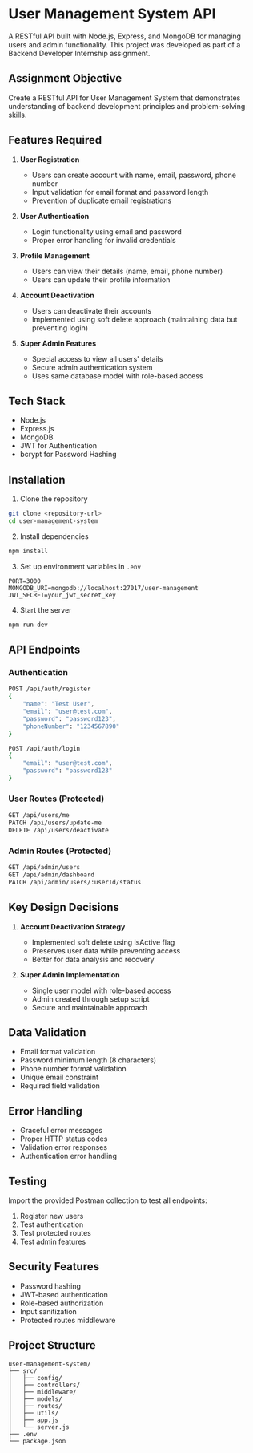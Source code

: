 # User Management System API

A RESTful API built with Node.js, Express, and MongoDB for managing users and admin functionality. This project was developed as part of a Backend Developer Internship assignment.

## Assignment Objective

Create a RESTful API for User Management System that demonstrates understanding of backend development principles and problem-solving skills.

## Features Required

1. **User Registration**
   - Users can create account with name, email, password, phone number
   - Input validation for email format and password length
   - Prevention of duplicate email registrations

2. **User Authentication**
   - Login functionality using email and password
   - Proper error handling for invalid credentials

3. **Profile Management**
   - Users can view their details (name, email, phone number)
   - Users can update their profile information

4. **Account Deactivation**
   - Users can deactivate their accounts
   - Implemented using soft delete approach (maintaining data but preventing login)

5. **Super Admin Features**
   - Special access to view all users' details
   - Secure admin authentication system
   - Uses same database model with role-based access

## Tech Stack

- Node.js
- Express.js
- MongoDB
- JWT for Authentication
- bcrypt for Password Hashing

## Installation

1. Clone the repository
```bash
git clone <repository-url>
cd user-management-system
```

2. Install dependencies
```bash
npm install
```

3. Set up environment variables in `.env`
```env
PORT=3000
MONGODB_URI=mongodb://localhost:27017/user-management
JWT_SECRET=your_jwt_secret_key
```

4. Start the server
```bash
npm run dev
```

## API Endpoints

### Authentication
```bash
POST /api/auth/register
{
    "name": "Test User",
    "email": "user@test.com",
    "password": "password123",
    "phoneNumber": "1234567890"
}

POST /api/auth/login
{
    "email": "user@test.com",
    "password": "password123"
}
```

### User Routes (Protected)
```bash
GET /api/users/me
PATCH /api/users/update-me
DELETE /api/users/deactivate
```

### Admin Routes (Protected)
```bash
GET /api/admin/users
GET /api/admin/dashboard
PATCH /api/admin/users/:userId/status
```

## Key Design Decisions

1. **Account Deactivation Strategy**
   - Implemented soft delete using isActive flag
   - Preserves user data while preventing access
   - Better for data analysis and recovery

2. **Super Admin Implementation**
   - Single user model with role-based access
   - Admin created through setup script
   - Secure and maintainable approach

## Data Validation

- Email format validation
- Password minimum length (8 characters)
- Phone number format validation
- Unique email constraint
- Required field validation

## Error Handling

- Graceful error messages
- Proper HTTP status codes
- Validation error responses
- Authentication error handling

## Testing

Import the provided Postman collection to test all endpoints:
1. Register new users
2. Test authentication
3. Test protected routes
4. Test admin features

## Security Features

- Password hashing
- JWT-based authentication
- Role-based authorization
- Input sanitization
- Protected routes middleware

## Project Structure
```
user-management-system/
├── src/
│   ├── config/
│   ├── controllers/
│   ├── middleware/
│   ├── models/
│   ├── routes/
│   ├── utils/
│   ├── app.js
│   └── server.js
├── .env
└── package.json
```
